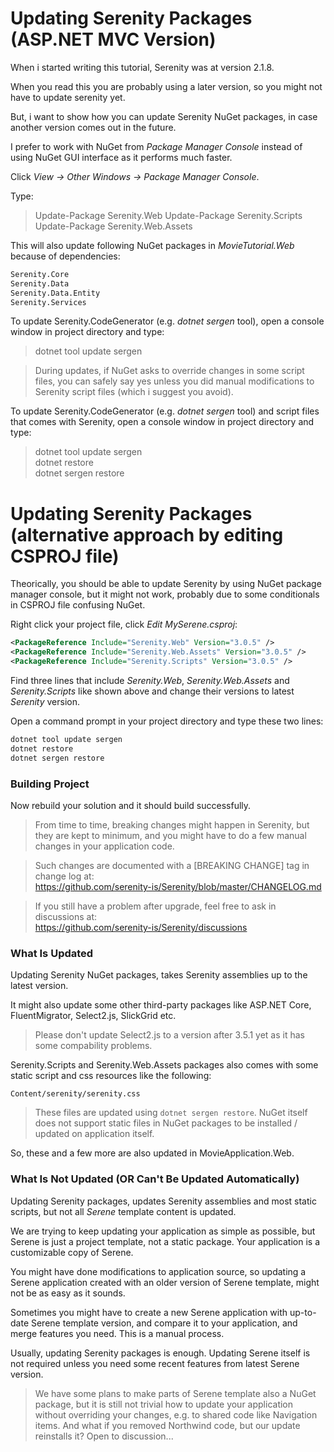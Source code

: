 # Updating Serenity Packages (ASP.NET MVC Version)

When i started writing this tutorial, Serenity was at version 2.1.8.

When you read this you are probably using a later version, so you might not have to update serenity yet.

But, i want to show how you can update Serenity NuGet packages, in case another version comes out in the future.

I prefer to work with NuGet from *Package Manager Console* instead of using NuGet GUI interface as it performs much faster.

Click *View -> Other Windows -> Package Manager Console*.

Type:

> Update-Package Serenity.Web
> Update-Package Serenity.Scripts
> Update-Package Serenity.Web.Assets

This will also update following NuGet packages in *MovieTutorial.Web* because of dependencies:

```txt
Serenity.Core
Serenity.Data
Serenity.Data.Entity
Serenity.Services
```

To update Serenity.CodeGenerator (e.g. *dotnet sergen* tool), open a console window in project directory and type:

> dotnet tool update sergen

> During updates, if NuGet asks to override changes in some script files, you can safely say yes unless you did manual modifications to Serenity script files (which i suggest you avoid).

To update Serenity.CodeGenerator (e.g. *dotnet sergen* tool) and script files that comes with Serenity, open a console window in project directory and type:

> dotnet tool update sergen\
> dotnet restore\
> dotnet sergen restore

# Updating Serenity Packages (alternative approach by editing CSPROJ file)

Theorically, you should be able to update Serenity by using NuGet package manager console, but it might not work, probably due to some conditionals in CSPROJ file confusing NuGet.
 
Right click your project file, click *Edit MySerene.csproj*:

```xml
<PackageReference Include="Serenity.Web" Version="3.0.5" />
<PackageReference Include="Serenity.Web.Assets" Version="3.0.5" />
<PackageReference Include="Serenity.Scripts" Version="3.0.5" />
```

Find three lines that include *Serenity.Web*, *Serenity.Web.Assets* and *Serenity.Scripts* like shown above and change their versions to latest *Serenity* version.

Open a command prompt in your project directory and type these two lines:

```cmd
dotnet tool update sergen
dotnet restore
dotnet sergen restore
```

### Building Project

Now rebuild your solution and it should build successfully.

> From time to time, breaking changes might happen in Serenity, but they are kept to minimum, and you might have to do a few manual changes in your application code. 

> Such changes are documented with a [BREAKING CHANGE] tag in change log at:\
> https://github.com/serenity-is/Serenity/blob/master/CHANGELOG.md

> If you still have a problem after upgrade, feel free to ask in discussions at:\
> https://github.com/serenity-is/Serenity/discussions


### What Is Updated

Updating Serenity NuGet packages, takes Serenity assemblies up to the latest version.

It might also update some other third-party packages like ASP.NET Core, FluentMigrator, Select2.js, SlickGrid etc.

> Please don't update Select2.js to a version after 3.5.1 yet as it has some compability problems.

Serenity.Scripts and Serenity.Web.Assets packages also comes with some static script and css resources like the following:

```
Content/serenity/serenity.css
```

> These files are updated using `dotnet sergen restore`. NuGet itself does not support static files in NuGet packages to be installed / updated on application itself.

So, these and a few more are also updated in MovieApplication.Web.


### What Is Not Updated (OR Can't Be Updated Automatically)

Updating Serenity packages, updates Serenity assemblies and most static scripts, but not all *Serene* template content is updated.

We are trying to keep updating your application as simple as possible, but Serene is just a project template, not a static package. Your application is a customizable copy of Serene.

You might have done modifications to application source, so updating a Serene application created with an older version of Serene template, might not be as easy as it sounds.

Sometimes you might have to create a new Serene application with up-to-date Serene template version, and compare it to your application, and merge features you need. This is a manual process.

Usually, updating Serenity packages is enough. Updating Serene itself is not required unless you need some recent features from latest Serene version.

> We have some plans to make parts of Serene template also a NuGet package, but it is still not trivial how to update your application without overriding your changes, e.g. to shared code like Navigation items. And what if you removed Northwind code, but our update reinstalls it? Open to discussion...